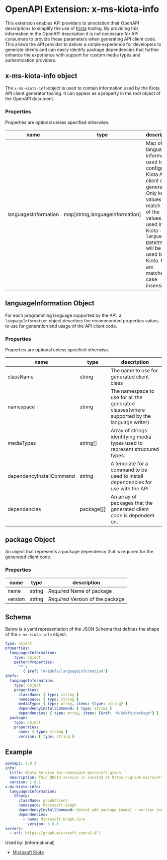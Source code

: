 # OpenAPI Extension: x-ms-kiota-info

This extension enables API providers to annotation their OpenAPI descriptions to simplify the use of [Kiota](https://microsoft.github.io/kiota) tooling. By providing this information in the OpenAPI description it is not necessary for API consumers to provide these parameters when generating API client code.  This allows the API provider to deliver a simple experience for developers to generate clients and can easily identify package dependencies that further enhance the experience with support for custom media types and authentication providers.

## x-ms-kiota-info object

The `x-ms-kiota-info`object is used to contain information used by the Kiota API client generator tooling. It can appear as a property in the root object of the OpenAPI document.

### Properties

Properties are optional unless specified otherwise.

| name | type | description |
|---|---|---|
| languagesInformation | map[string,languageInformation] | Map of language information used to configure Kiota API client code generation. Only key values that match one of the values used in the Kiota `--language` [parameter](https://microsoft.github.io/kiota/using.html#--language--l) will be used by Kiota. Keys are matched case insensitive.|

## languageInformation Object

For each programming language supported by the API, a `languageInformation` object describes the recommended properties values to use for generation and usage of the API client code.

### Properties

Properties are optional unless specified otherwise.

| name | type | description |
|---|---|---|
| className | string| The name to use for generated client class|
| namespace |string | The namespace to use for all the generated classes(where supported by the language writer).|
| mediaTypes | string[]| Array of strings identifying media types used to represent structured types.|
| dependencyInstallCommand | string | A template for a command to be used to install dependencies for use with the API|
| dependencies | package[]] | An array of packages that the generated client code is dependent on.|

## package Object

An object that represents a package dependency that is required for the generated client code.

### Properties

| name | type | description |
|---|---|---|
| name | string| *Required* Name of package|
| version | string| *Required* Version of the package |

## Schema

Below is a yaml representation of the JSON Schema that defines the shape of the `x-ms-kiota-info` object.

```yaml
type: object
properties:
  languagesInformation:
    type: object
    patternProperties:
      '*': 
        { $ref: "#/$defs/languageInformation"}
$defs:
  languageInformation:
    type: object
    properties:
      className: { type: string }
      namespace: { type: string }
      mediaType: { type: array, items: {type: string} }
      dependencyInstallCommand: { type: string }
      dependencies: { type: array, items: {$ref: "#/$defs/package"} }
  package:
    type: object
    properties:
      name: { type: string }
      version: { type: string }
```

## Example

```yaml
openapi: 3.0.3
info:
  title: OData Service for namespace microsoft.graph
  description: This OData service is located at https://graph.microsoft.com/v1.0
  version: 1.0.1
x-ms-kiota-info:
  languagesInformation:
    CSharp:
      className: graphClient
      namespace: Microsoft.Graph
      dependencyInstallCommand: dotnet add package {name} --version {version}
      dependencies:
        - name: Microsoft.Graph.Core
          version: 3.0.0
servers:
  - url: https://graph.microsoft.com/v1.0")
```

Used by: (informational)

* [Microsoft Kiota](https://microsoft.github.io/kiota)
